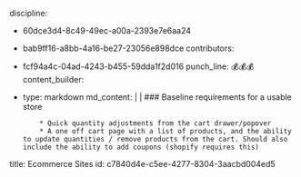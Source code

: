 discipline:
  - 60dce3d4-8c49-49ec-a00a-2393e7e6aa24
  - bab9ff16-a8bb-4a16-be27-23056e898dce
contributors:
  - fcf94a4c-04ad-4243-b455-59dda1f2d016
punch_line: 💰💰💰
content_builder:
  - 
    type: markdown
    md_content: |
      |
            ### Baseline requirements for a usable store
      
            * Quick quantity adjustments from the cart drawer/popover
            * A one off cart page with a list of products, and the ability to update quantities / remove products from the cart. Should also include the ability to add coupons (shopify requires this)
title: Ecommerce Sites
id: c7840d4e-c5ee-4277-8304-3aacbd004ed5
